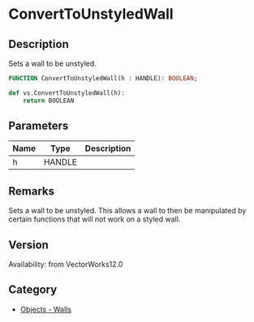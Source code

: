 # ConvertToUnstyledWall

## Description
Sets a wall to be unstyled.

```pascal
FUNCTION ConvertToUnstyledWall(h : HANDLE): BOOLEAN;
```

```python
def vs.ConvertToUnstyledWall(h):
    return BOOLEAN
```

## Parameters
|Name|Type|Description|
|---|---|---|
|h|HANDLE|   |

## Remarks
Sets a wall to be unstyled. This allows a wall to then be manipulated by certain functions that will not work on a styled wall.

## Version
Availability: from VectorWorks12.0

## Category
* [Objects - Walls](../Categories/Objects%20-%20Walls.md)
